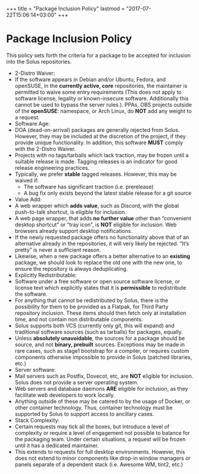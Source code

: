 +++
title = "Package Inclusion Policy"
lastmod = "2017-07-22T15:06:14+03:00"
+++
# Package Inclusion Policy

This policy sets forth the criteria for a package to be accepted for inclusion into the Solus repositories.

- 2-Distro Waiver:
 - If the software appears in Debian and/or Ubuntu, Fedora, and openSUSE, in the **currently active, core** repositories, the maintainer is permitted to waive some entry requirements (This does not apply to software license,  legality or known-insecure software. Additionally this cannot be used to bypass the server rules.). PPAs, OBS projects outside of the **openSUSE**: namespace, or Arch Linux, do **NOT** add any weight to a request.
- Software Age:
 - DOA (dead-on-arrival) packages are generally rejected from Solus. However, they may be included at the discretion of the project, if they provide unique functionality. In addition, this software **MUST** comply with the  2-Distro Waiver.
 - Projects with no tags/tarballs which lack traction, may be frozen until a suitable release is made. Tagging releases is an indicator for good release engineering practices.
 - Typically, we prefer **stable** tagged releases. However, this may be waived if:
     - The software has significant traction (i.e. prerelease)
     - A bug fix only exists beyond the latest stable release for a git source
- Value Add:
 - A web wrapper which **adds value**, such as Discord, with the global push-to-talk shortcut, is eligible for inclusion.
 - A web page wrapper, that adds **no further value** other than “convenient desktop shortcut” or “tray icon”, is **NOT** eligible for inclusion. Web browsers already support desktop notifications.
 - If the newly requested package offers no functionality above that of an alternative already in the repositories, it will very likely be rejected. “It’s pretty” is never a sufficient reason.
 - Likewise, when a new package offers a better alternative to an **existing** package, we should look to replace the old one with the new one, to ensure the repository is always deduplicating.
- Explicitly Redistributable:
 - Software under a free software or open source software license, or license text which explicitly states that it is **permissible** to redistribute the software.
 - For anything that cannot be redistributed by Solus, there is the possibility for them to be provided as a Flatpak, for Third Party repository inclusion. These items should then fetch only at installation time, and not contain non distributable components.
 - Solus supports both VCS (currently only git, this will expand) and traditional software sources (such as tarballs) for packages, equally.
 - Unless **absolutely unavoidable**, the sources for a package should be source, and not **binary, prebuilt** sources. Exceptions may be made in rare cases, such as stage1 bootstrap for a compiler, or requires custom components otherwise impossible to provide in Solus (patched libraries, etc.)
- Server software:
 - Mail servers such as Postfix, Dovecot, etc, are **NOT** eligible for inclusion. Solus does not provide a server operating system.
 - Web servers and database daemons **ARE** eligible for inclusion, as they facilitate web developers to work locally.
 - Anything outside of these may be catered to by the usage of Docker, or other container technology. Thus, container technology must be supported by Solus to support access to ancillary cases.
- Stack Complexity:
 - Certain requests may tick all the boxes, but introduce a level of complexity or require a level of engagement not possible to balance for the packaging team. Under certain situations, a request will be frozen until it has a dedicated maintainer.
 - This extends to requests for full desktop environments. However, this does not extend to minor components like drop-in window managers or panels separate of a dependent stack (i.e. Awesome WM, tint2, etc.)